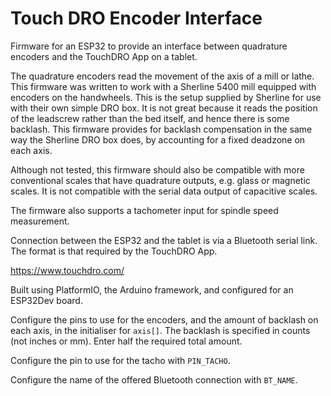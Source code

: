 # Touch DRO Encoder Interface

Firmware for an ESP32 to provide an interface between quadrature encoders
and the TouchDRO App on a tablet.

The quadrature encoders read the movement of the axis of a mill or lathe.
This firmware was written to work with a Sherline 5400 mill equipped with
encoders on the handwheels. This is the setup supplied by Sherline for use
with their own simple DRO box. It is not great because it reads the position
of the leadscrew rather than the bed itself, and hence there is some backlash.
This firmware provides for backlash compensation in the same way the Sherline
DRO box does, by accounting for a fixed deadzone on each axis.

Although not tested, this firmware should also be compatible with more
conventional scales that have quadrature outputs, e.g. glass or magnetic scales.
It is not compatible with the serial data output of capacitive scales.

The firmware also supports a tachometer input for spindle speed measurement.

Connection between the ESP32 and the tablet is via a Bluetooth serial link.
The format is that required by the TouchDRO App.

https://www.touchdro.com/

Built using PlatformIO, the Arduino framework, and configured for an ESP32Dev board.

Configure the pins to use for the encoders, and the amount of backlash on each axis,
in the initialiser for `axis[]`. The backlash is specified in counts (not inches or mm).
Enter half the required total amount.

Configure the pin to use for the tacho with `PIN_TACHO`.

Configure the name of the offered Bluetooth connection with `BT_NAME`.
